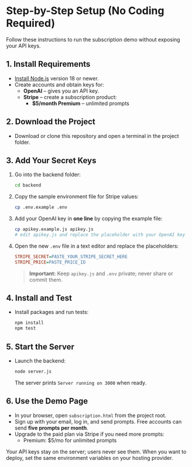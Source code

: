 # Step-by-Step Setup (No Coding Required)

Follow these instructions to run the subscription demo without exposing your API keys.

## 1. Install Requirements
- [Install Node.js](https://nodejs.org/) version 18 or newer.
- Create accounts and obtain keys for:
  - **OpenAI** – gives you an API key.
  - **Stripe** – create a subscription product:
    - **$5/month Premium** – unlimited prompts

## 2. Download the Project
- Download or clone this repository and open a terminal in the project folder.

## 3. Add Your Secret Keys
1. Go into the backend folder:
   ```bash
   cd backend
   ```
2. Copy the sample environment file for Stripe values:
   ```bash
   cp .env.example .env
   ```
3. Add your OpenAI key in **one line** by copying the example file:
   ```bash
   cp apikey.example.js apikey.js
   # edit apikey.js and replace the placeholder with your OpenAI key
   ```
4. Open the new `.env` file in a text editor and replace the placeholders:
   ```ini
   STRIPE_SECRET=PASTE_YOUR_STRIPE_SECRET_HERE
   STRIPE_PRICE=PASTE_PRICE_ID
   ```
   > **Important:** Keep `apikey.js` and `.env` private; never share or commit them.

## 4. Install and Test
- Install packages and run tests:
  ```bash
  npm install
  npm test
  ```

## 5. Start the Server
- Launch the backend:
  ```bash
  node server.js
  ```
  The server prints `Server running on 3000` when ready.

## 6. Use the Demo Page
- In your browser, open `subscription.html` from the project root.
- Sign up with your email, log in, and send prompts. Free accounts can send **five prompts per month**.
- Upgrade to the paid plan via Stripe if you need more prompts:
  - Premium: $5/mo for unlimited prompts

Your API keys stay on the server; users never see them. When you want to deploy, set the same environment variables on your hosting provider.
